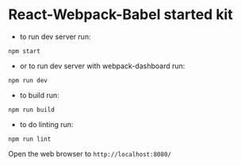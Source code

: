 # React-Webpack-Babel started kit

* to run dev server run:
```
npm start
```

* or to run dev server with webpack-dashboard run:
```
npm run dev

```
* to build run:
```
npm run build
```
* to do linting run:
```
npm run lint
```

Open the web browser to `http://localhost:8080/`
